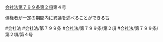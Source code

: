 [会社法第７９９条第２項](会社法＿＿＿＿第７９９条第２項)第４号

債権者が一定の期間内に異議を述べることができる旨


#会社法
#会社法/第７９９条
#会社法/第７９９条/第２項
#会社法/第７９９条/第２項/第４号
